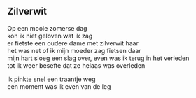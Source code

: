 ---
---

## Zilverwit

Op een mooie zomerse dag \
kon ik niet geloven wat ik zag \
er fietste een oudere dame met zilverwit haar \
het was net of ik mijn moeder zag fietsen daar \
mijn hart sloeg een slag over, even was ik terug in het verleden \
tot ik weer besefte dat ze helaas was overleden

Ik pinkte snel een traantje weg \
een moment was ik even van de leg
